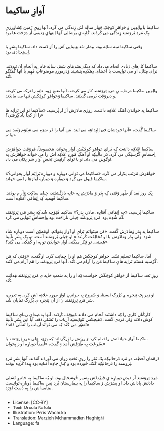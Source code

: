 # آوازِ ساکیما

##
ساکیما با والِدِین وَ خواهَرِ کوچَکِ چَهار سالِه اَش زِندگی می کَرد. آنها رویِ زَمین کِشاوَرزیِ یِک مَردِ ثِروَتمَند زِندگی می کَردَند. کُلبِه یِ پوشالی آنها اِنتِهایِ رَدیفی اَز دِرَخت ها بود.

##
وَقتی ساکیما سِه سالِه بود، بیمار شُد وَبینایی اَش را اَز دَست داد. ساکیما پِسَرِ با اِستِعدادی بود.

##
ساکیما کارهایِ زیادی اَنجام می داد کِه دیگر پِسَرهایِ شِش سالِه قادِر بِه اَنجامِ آن نَبودَند. بَرایِ مِثال، او می تَوانِست با اَعضایِ دِهکَدِه بِنشیند وَدَرمورِدِ موضوعاتِ مُهِم با آنها گُفتُگو کُنَد.

##
والِدِین ساکیما دَرخانِه یِ مَردِ ثِروَتمَند کار می کَردَند. آنها صُبحِ زود خانِه را تَرک می کَردَند و دیروَقت بَرمی گَشتَند. ساکیما وَخواهَرِ کوچَکَش تَنها می ماندَند.

##
ساکیما بِه خواندَنِ آهَنگ عَلاقِه داشت. روزی مادَرَش اَز او پُرسید، «ساکیما تو این تَرانِه ها را اَز کُجا یاد گِرِفتی؟»

##
ساکیما گُفت، «آنها خودِشان فی اِلبِداهِه می ایند. مَن آنها را دَر سَرَم می شِنَوَم وَبَعد می خوانَم.

##
ساکیما عَلاقِه داشت کِه بَرایِ خواهَرِ کوچَکَش آواز بِخوانَد، مَخصوصَاً، هَروَقت خواهَرَش اِحساسِ گُرُسنِگی می کَرد. دَر حالیکِه او آهنگِ مُورِدِ عَلاقِه اَش را می خواند خواهَرَش بِه اوگوش می داد. او با نَوایِ آرامِش بَخشِ آواز سَر تِکان می داد.

##
خواهَرَش مُرَتَب تِکرار می کَرد، «ساکیما می تَوانی دوبارِه وَ دوبارِه بَرایَم آواز بِخوانی؟» ساکیما قَبول می کَرد وَ دوبارِه وَ دوبارِه آوازها را می خواند.

##
یِک روز بَعد اَز ظُهر وَقتی کِه پِدَر وَ مادَرَش بِه خانِه بازگَشتَند، خِیلی ساکِت وَآرام بودَند. ساکیما فَهمید کِه اِتِفاقی اُفتادِه اَست.

##
ساکیما پُرسید، «چِه اِتِفاقی اُفتادِه، مادَر، پِدَر؟» ساکیما مُتِوَجِه شُد کِه پِسَرِ مَردِ ثِروَتمَند گَم شُدِه بود. مَردِ ثِروَتمَند خِیلی ناراحَت بود وَاِحساسِ تَنهایی می کَرد.

##
ساکیما بِه پِدَر وَمادَرَش گُفت، «مَن میتَوانَم بَرایِ او آواز بِخوانَم. اومُمکِن اَست دوبارِه شاد شَوَد. وَلی پِدَر وَمادَرَش با او مُخالِفَت کَردَند.» او خِیلی ثِروَتمَند اَست. تو یِک پِسَرِ نآبینا هَستی. تو فِکر میکُنی آواز خواندَنِ تو بِه او کُمَکی می کُنَد؟»

##
اَما، ساکیما تَسلیم نَشُد. خواهَرِ کوچَکَش هَم او را حِمایَت کَرد. او گُفت، «وَقتی که مَن گُرُسنِه هَستَم تَرانِه هایِ ساکیما مَن را آرام می کُنَد. آنها مَردِ ثِروَتمَند را هَم آرام می کُنَند.

##
روزِ بَعد، ساکیما اَز خواهَرِ کوچَکَش خواست کِه او را بِه سَمتِ خانِه یِ مَردِ ثِروَتمَند هِدایَت کُنَد.

##
او زیر یِک پَنجَرِه یِ بُزُرگ ایستاد وَ شُروع بِه خواندِنِ آوازِ مورِدِ علاقِه اَش کَرد. بِه تَدریج، سَرِ مَردِ ثِروَتمَند ن اَز آن پَنجَرِه یِ بُزُرگ نَمایان شُد.

##
کارکُنان کاری را کِه داشتَند اَنجام می دادَند مُتِوَقِف کَردَند. آنها بِه صِدایِ زیبایِ ساکیما گوش دادَند وَلی مَردی گُفت، «هیچکَس نَتَوانِستِه اَرباب را تَسَلی دَهَد. آیا این پِسَرِ نآبینا تَصَوُر می کُنَد کِه می تَوانَد اَرباب را تَسَلی دَهَد؟»

##
ساکیما آواز خواندَنَش را تَمام کَرد وَ رویَش را بَرگَرداند کِه بِرَوَد. وَلی مَردِ ثِروَتمَند با سُرعَت بِه طَرَفَش آمَد وَ گُفت، «لُطفاً دوبارِه آواز بِخوان.»

##
دَرهَمان لَحظِه، دو مَرد دَرحالیکِه یِک نَفَر را رویِ تَختِ رَوان می آوَردَند آمَدَند. آنها پِسَرِ مَردِ ثِروَتمَند را دَرحالیکِه کُتَک خُورده بود وَ کِنارِ جادِه اُفتادِه بود پِیدا کَردِه بودَند.

##
مَردِ ثِروَتمَند اَز دیدنِ دوبارِه یِ فَرزَندَش بِسیار خُوشحال بود. او بُه ساکیما بِه خاطِرِ تَسَلی دادَنَش پاداش داد. او پِسَرَش وَ ساکیما را بِه بیمارِستان بُرد پَس ساکیما دوبارِه تَوانِست بینایی اَش را بِه دَست آوَرَد.

##
* License: [CC-BY]
* Text: Ursula Nafula
* Illustration: Peris Wachuka
* Translation: Marzieh Mohammadian Haghighi
* Language: fa
